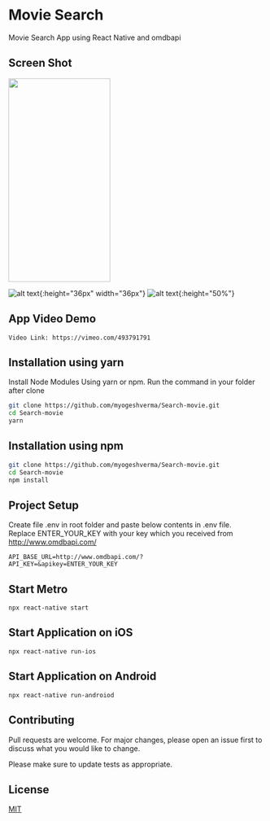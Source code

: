 # Movie Search 

Movie Search App using React Native and omdbapi

## Screen Shot
<img src="https://github.com/myogeshverma/Search-movie/blob/master/movie-1.png" data-canonical-src="https://github.com/myogeshverma/Search-movie/blob/master/movie-1.png" width="200" height="400" />

![alt text](https://github.com/myogeshverma/Search-movie/blob/master/movie-1.png?raw=true){:height="36px" width="36px"}
![alt text](https://github.com/myogeshverma/Search-movie/blob/master/movie-2.png?raw=true){:height="50%"}

## App Video Demo
```
Video Link: https://vimeo.com/493791791
```
## Installation using yarn

Install Node Modules Using yarn or npm. Run the command in your folder after clone

```bash
git clone https://github.com/myogeshverma/Search-movie.git
cd Search-movie
yarn
```
## Installation using npm

```bash
git clone https://github.com/myogeshverma/Search-movie.git
cd Search-movie
npm install
```

## Project Setup
Create file .env in root folder and paste below contents in .env file.   
Replace ENTER_YOUR_KEY with your key which you received from http://www.omdbapi.com/

```
API_BASE_URL=http://www.omdbapi.com/?
API_KEY=&apikey=ENTER_YOUR_KEY
```

## Start Metro

```
npx react-native start
```

## Start Application on iOS
```
npx react-native run-ios
```

## Start Application on Android
```
npx react-native run-androiod
```
## Contributing
Pull requests are welcome. For major changes, please open an issue first to discuss what you would like to change.

Please make sure to update tests as appropriate.

## License
[MIT](https://choosealicense.com/licenses/mit/)
